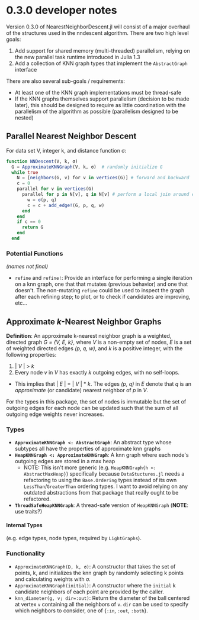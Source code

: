 # 0.3.0 developer notes
Version 0.3.0 of NearestNeighborDescent.jl will consist of a major overhaul
of the structures used in the nndescent algorithm. There are two high level
goals:

1. Add support for shared memory (multi-threaded) parallelism, relying on the
new parallel task runtime introduced in Julia 1.3
2. Add a collection of KNN graph types that implement the `AbstractGraph`
interface

There are also several sub-goals / requirements:
- At least one of the KNN graph implementations must be thread-safe
- If the KNN graphs themselves support parallelism (decision to be made later),
this should be designed to require as little coordination with the parallelism
of the algorithm as possible (parallelism designed to be nested)

## Parallel Nearest Neighbor Descent
For data set V, integer k, and distance function σ:

```julia
function NNDescent(V, k, σ)
  G = ApproximateKNNGraph(V, k, σ)  # randomly initialize G
  while true
    N = [neighbors(G, v) for v in vertices(G)] # forward and backward
    c = 0
    parallel for v in vertices(G)
      parallel for p in N[v], q in N[v] # perform a local join around each point
        w = σ(p, q)
        c = c + add_edge!(G, p, q, w)
      end
    end
    if c == 0
      return G
    end
  end
```

### Potential Functions
*(names not final)*
- `refine` and `refine!`: Provide an interface for performing a single iteration
on a knn graph, one that that mutates (previous behavior) and one that doesn't.
The non-mutating `refine` could be used to inspect the graph after each
refining step; to plot, or to check if candidates are improving, etc...

## Approximate *k*-Nearest Neighbor Graphs
**Definition**: An approximate k-nearest neighbor graph is a weighted, directed
graph *G = {V, E, k}*, where *V* is a non-empty set of nodes, *E* is a set of
weighted directed edges *(p, q, w)*, and *k* is a positive integer, with the
following properties:
1. | *V* | >  *k*
2. Every node *v* in *V* has exactly *k* outgoing edges, with no self-loops.
  - This implies that | *E* | = | *V* | * *k*.
The edges *(p, q)* in *E* denote that *q* is an *approximate* (or candidate)
nearest neighbor of *p* in *V*.

For the types in this package, the set of nodes is immutable but the set of
outgoing edges for each node can be updated such that the sum of all outgoing
edge weights never increases.

### Types
- **`ApproximateKNNGraph <: AbstractGraph`**: An abstract type whose subtypes
all have the properties of approximate knn graphs
- **`HeapKNNGraph <: ApproximateKNNGraph`**: A knn graph where each node's
outgoing edges are stored in a max heap
  - NOTE: This isn't more generic (e.g. `HeapKNNGraph{h <: AbstractMaxHeap}`)
  specifically because `DataStuctures.jl` needs a refactoring to using the
  `Base.Ordering` types instead of its own `LessThan`/`GreaterThan` ordering
  types. I want to avoid relying on any outdated abstractions from that package
  that really ought to be refactored.
- **`ThreadSafeHeapKNNGraph`**: A thread-safe version of `HeapKNNGraph`
(**NOTE**: use traits?)

#### Internal Types
(e.g. edge types, node types, required by `LightGraphs`).

### Functionality
- `ApproximateKNNGraph(D, k, σ)`: A constructor that takes the set of points, k,
and initializes the knn graph by randomly selecting k points and calculating
weights with σ.
- `ApproximateKNNGraph(initial)`: A constructor where the `initial` k
candidate neighbors of each point are provided by the caller.
- `knn_diameter(g, v; dir=:out)`: Return the diameter of the ball centered at
vertex `v` containing all the neighbors of `v`. `dir` can be used to specify
which neighbors to consider, one of {`:in`, `:out`, `:both`}.
